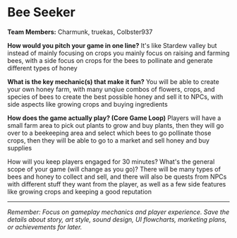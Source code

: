 # Bee Seeker

**Team Members:** Charmunk, truekas, Colbster937

**How would you pitch your game in one line?**
It's like Stardew valley but instead of mainly focusing on crops you mainly focus on raising and farming bees, with a side focus on crops for the bees to pollinate and generate different types of honey 

**What is the key mechanic(s) that make it fun?**
You will be able to create your own honey farm, with many unqiue combos of flowers, crops, and species of bees to create the best possible honey and sell it to NPCs, with side aspects like growing crops and buying ingredients

**How does the game actually play? (Core Game Loop)**
Players will have a small farm area to pick out plants to grow and buy plants, then they will go over to a beekeeping area and select which bees to go pollinate those crops, then they will be able to go to a market and sell honey and buy supplies

How will you keep players engaged for 30 minutes? What's the general scope of your game (will change as you go)?
There will be many types of bees and honey to collect and sell, and there will also be quests from NPCs with different stuff they want from the player, as well as a few side features like growing crops and keeping a good reputation

---
*Remember: Focus on gameplay mechanics and player experience. Save the details about story, art style, sound design, UI flowcharts, marketing plans, or achievements for later.*
